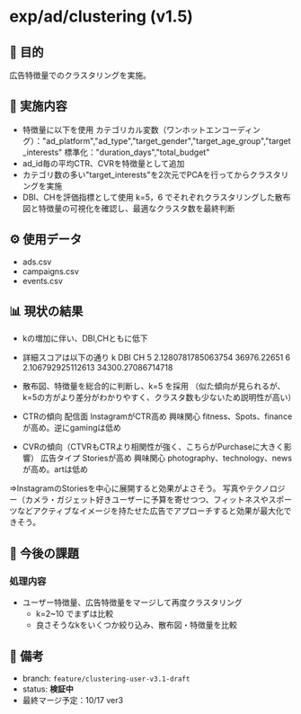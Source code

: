 # exp/ad/clustering (v1.5)

## 🧭 目的
広告特徴量でのクラスタリングを実施。

## 🔄 実施内容
- 特徴量に以下を使用
カテゴリカル変数（ワンホットエンコーディング）："ad_platform","ad_type","target_gender","target_age_group","target_interests"
標準化："duration_days","total_budget"
- ad_id毎の平均CTR、CVRを特徴量として追加
- カテゴリ数の多い"target_interests"を2次元でPCAを行ってからクラスタリングを実施
- DBI、CHを評価指標として使用
k=5，6 でそれぞれクラスタリングした散布図と特徴量の可視化を確認し、最適なクラスタ数を最終判断

## ⚙️ 使用データ
- ads.csv
- campaigns.csv
- events.csv

## 📊 現状の結果
- kの増加に伴い、DBI,CHともに低下
- 詳細スコアは以下の通り
k	DBI	CH
5	2.1280781785063754	36976.22651
6	2.106792925112613	34300.27086714718


- 散布図、特徴量を総合的に判断し、k=5 を採用
（似た傾向が見られるが、k=5の方がより差分がわかりやすく、クラスタ数も少ないため説明性が高い）

- CTRの傾向
    配信面 InstagramがCTR高め
    興味関心 fitness、Spots、financeが高め。逆にgamingは低め
- CVRの傾向（CTVRもCTRより相関性が強く、こちらがPurchaseに大きく影響）
    広告タイプ Storiesが高め
    興味関心 photography、technology、newsが高め。artは低め

⇒InstagramのStoriesを中心に展開すると効果がよさそう。
写真やテクノロジー（カメラ・ガジェット好きユーザーに予算を寄せつつ、フィットネスやスポーツなどアクティブなイメージを持たせた広告でアプローチすると効果が最大化できそう。

## 🚧 今後の課題
### 処理内容
- ユーザー特徴量、広告特徴量をマージして再度クラスタリング
    - k=2~10 でまずは比較
    - 良さそうなkをいくつか絞り込み、散布図・特徴量を比較


## 📝 備考
- branch: `feature/clustering-user-v3.1-draft`
- status: **検証中**
- 最終マージ予定：10/17 ver3
